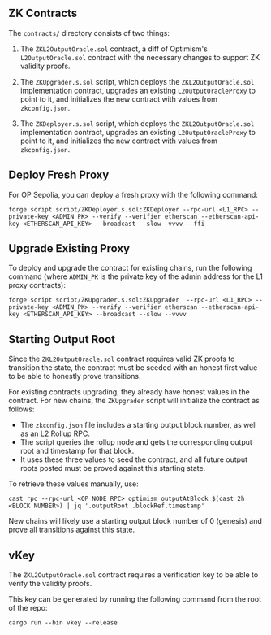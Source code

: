 ## ZK Contracts

The `contracts/` directory consists of two things:

1) The `ZKL2OutputOracle.sol` contract, a diff of Optimism's `L2OutputOracle.sol` contract with the necessary changes to support ZK validity proofs.

2) The `ZKUpgrader.s.sol` script, which deploys the `ZKL2OutputOracle.sol` implementation contract, upgrades an existing `L2OutputOracleProxy` to point to it, and initializes the new contract with values from `zkconfig.json`.

3) The `ZKDeployer.s.sol` script, which deploys the `ZKL2OutputOracle.sol` implementation contract, upgrades an existing `L2OutputOracleProxy` to point to it, and initializes the new contract with values from `zkconfig.json`.

## Deploy Fresh Proxy

For OP Sepolia, you can deploy a fresh proxy with the following command:

```shell
forge script script/ZKDeployer.s.sol:ZKDeployer --rpc-url <L1_RPC> --private-key <ADMIN_PK> --verify --verifier etherscan --etherscan-api-key <ETHERSCAN_API_KEY> --broadcast --slow -vvvv --ffi
```

## Upgrade Existing Proxy

To deploy and upgrade the contract for existing chains, run the following command (where `ADMIN_PK` is the private key of the admin address for the L1 proxy contracts):

```shell
forge script script/ZKUpgrader.s.sol:ZKUpgrader  --rpc-url <L1_RPC> --private-key <ADMIN_PK> --verify --verifier etherscan --etherscan-api-key <ETHERSCAN_API_KEY> --broadcast --slow --vvvv
```

## Starting Output Root

Since the `ZKL2OutputOracle.sol` contract requires valid ZK proofs to transition the state, the contract must be seeded with an honest first value to be able to honestly prove transitions.

For existing contracts upgrading, they already have honest values in the contract. For new chains, the `ZKUpgrader` script will initialize the contract as follows:

- The `zkconfig.json` file includes a starting output block number, as well as an L2 Rollup RPC.
- The script queries the rollup node and gets the corresponding output root and timestamp for that block.
- It uses these three values to seed the contract, and all future output roots posted must be proved against this starting state.

To retrieve these values manually, use:
```
cast rpc --rpc-url <OP NODE RPC> optimism_outputAtBlock $(cast 2h <BLOCK NUMBER>) | jq '.outputRoot .blockRef.timestamp'
```

New chains will likely use a starting output block number of 0 (genesis) and prove all transitions against this state.

## vKey

The `ZKL2OutputOracle.sol` contract requires a verification key to be able to verify the validity proofs.

This key can be generated by running the following command from the root of the repo:

```shell
cargo run --bin vkey --release
```
